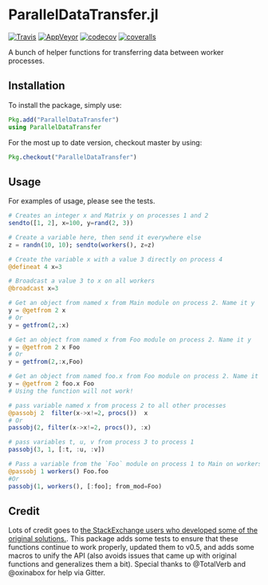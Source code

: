 # ParallelDataTransfer.jl

[![Travis](https://travis-ci.org/ChrisRackauckas/ParallelDataTransfer.jl.svg?branch=master)](https://travis-ci.org/ChrisRackauckas/ParallelDataTransfer.jl)
[![AppVeyor](https://ci.appveyor.com/api/projects/status/c8tqjhxx9679gl6u?svg=true)](https://ci.appveyor.com/project/ChrisRackauckas/paralleldatatransfer-jl)
[![codecov](https://codecov.io/gh/ChrisRackauckas/ParallelDataTransfer.jl/branch/master/graph/badge.svg)](https://codecov.io/gh/ChrisRackauckas/ParallelDataTransfer.jl)
[![coveralls](https://coveralls.io/repos/github/ChrisRackauckas/ParallelDataTransfer.jl/badge.svg)](https://coveralls.io/github/ChrisRackauckas/ParallelDataTransfer.jl)

A bunch of helper functions for transferring data between worker processes.

## Installation

To install the package, simply use:

```julia
Pkg.add("ParallelDataTransfer")
using ParallelDataTransfer
```

For the most up to date version, checkout master by using:

```julia
Pkg.checkout("ParallelDataTransfer")
```

## Usage

For examples of usage, please see the tests.

```julia
# Creates an integer x and Matrix y on processes 1 and 2
sendto([1, 2], x=100, y=rand(2, 3))

# Create a variable here, then send it everywhere else
z = randn(10, 10); sendto(workers(), z=z)

# Create the variable x with a value 3 directly on process 4
@defineat 4 x=3

# Broadcast a value 3 to x on all workers
@broadcast x=3

# Get an object from named x from Main module on process 2. Name it y
y = @getfrom 2 x
# Or
y = getfrom(2,:x)

# Get an object from named x from Foo module on process 2. Name it y
y = @getfrom 2 x Foo
# Or
y = getfrom(2,:x,Foo)

# Get an object from named foo.x from Foo module on process 2. Name it y
y = @getfrom 2 foo.x Foo
# Using the function will not work!

# pass variable named x from process 2 to all other processes
@passobj 2  filter(x->x!=2, procs())  x
# Or
passobj(2, filter(x->x!=2, procs()), :x)

# pass variables t, u, v from process 3 to process 1
passobj(3, 1, [:t, :u, :v])

# Pass a variable from the `Foo` module on process 1 to Main on workers
@passobj 1 workers() Foo.foo
#Or
passobj(1, workers(), [:foo]; from_mod=Foo)
```

## Credit

Lots of credit goes to [the StackExchange users who developed some of the original solutions.](http://stackoverflow.com/questions/27677399/julia-how-to-copy-data-to-another-processor-in-julia).
This package adds some tests to ensure that these functions continue to work properly,
updated them to v0.5, and adds some macros to unify the API (also avoids issues
that came up with original functions and generalizes them a bit).
Special thanks to @TotalVerb and @oxinabox for help via Gitter.
